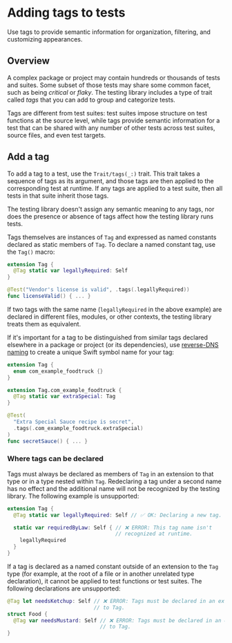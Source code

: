 # Adding tags to tests

<!--
This source file is part of the Swift.org open source project

Copyright (c) 2023 Apple Inc. and the Swift project authors
Licensed under Apache License v2.0 with Runtime Library Exception

See https://swift.org/LICENSE.txt for license information
See https://swift.org/CONTRIBUTORS.txt for Swift project authors
-->

Use tags to provide semantic information for organization, filtering, and customizing appearances.

## Overview

A complex package or project may contain hundreds or thousands of tests and
suites. Some subset of those tests may share some common facet, such as being
_critical_ or _flaky_. The testing library includes a type of trait called
_tags_ that you can add to group and categorize tests.

Tags are different from test suites: test suites impose structure on test
functions at the source level, while tags provide semantic information for a
test that can be shared with any number of other tests across test suites,
source files, and even test targets.

## Add a tag

To add a tag to a test, use the ``Trait/tags(_:)`` trait. This trait takes a
sequence of tags as its argument, and those tags are then applied to the
corresponding test at runtime. If any tags are applied to a test suite, then all
tests in that suite inherit those tags.

The testing library doesn't assign any semantic meaning to any tags, nor does
the presence or absence of tags affect how the testing library runs tests.

Tags themselves are instances of ``Tag`` and expressed as named constants 
declared as static members of ``Tag``. To declare a named constant tag, use the
``Tag()`` macro:

```swift
extension Tag {
  @Tag static var legallyRequired: Self
}

@Test("Vendor's license is valid", .tags(.legallyRequired))
func licenseValid() { ... }
```

If two tags with the same name (`legallyRequired` in the above example) are
declared in different files, modules, or other contexts, the testing library
treats them as equivalent.

If it's important for a tag to be distinguished from similar tags declared
elsewhere in a package or project (or its dependencies), use
 [reverse-DNS naming](https://en.wikipedia.org/wiki/Reverse_domain_name_notation)
to create a unique Swift symbol name for your tag:

```swift
extension Tag {
  enum com_example_foodtruck {}
}

extension Tag.com_example_foodtruck {
  @Tag static var extraSpecial: Tag
}

@Test(
  "Extra Special Sauce recipe is secret",
  .tags(.com_example_foodtruck.extraSpecial)
)
func secretSauce() { ... }
```

### Where tags can be declared

Tags must always be declared as members of ``Tag`` in an extension to that type
or in a type nested within ``Tag``. Redeclaring a tag under a second name has no
effect and the additional name will not be recognized by the testing library.
The following example is unsupported:

```swift
extension Tag {
  @Tag static var legallyRequired: Self // ✅ OK: Declaring a new tag.

  static var requiredByLaw: Self { // ❌ ERROR: This tag name isn't
                                   // recognized at runtime.
    legallyRequired
  }
}
```

If a tag is declared as a named constant outside of an extension to the ``Tag``
type (for example, at the root of a file or in another unrelated type
declaration), it cannot be applied to test functions or test suites. The
following declarations are unsupported:

```swift
@Tag let needsKetchup: Self // ❌ ERROR: Tags must be declared in an extension
                            // to Tag.
struct Food {
  @Tag var needsMustard: Self // ❌ ERROR: Tags must be declared in an extension
                              // to Tag.
}
```

<!--
HIDDEN: tag colors are experimental SPI.

## Built-in tags

The testing library predefines the following symbolic tags that you can use in
any test target and applied to any test:

- ``Tag/red``
- ``Tag/orange``
- ``Tag/yellow``
- ``Tag/green``
- ``Tag/blue``
- ``Tag/purple``

The testing library doesn't assign any semantic meaning to these tags, nor does
the presence or absence of these tags affect how the testing library runs tests.

## Customize a tag's appearance

By default, a tag doesn't appear in a test's output when the test is run. It's
possible to assign colors to tags defined in a package so that when the test is
run, the tag is visible in its output.

To add colors to tags, create a directory in your home directory named
`".swift-testing"` and add a file named `"tag-colors.json"` to it. This file
should contain a JSON object (a dictionary) whose keys are strings that represent
tags and whose values represent tag colors.

- Note: On Windows, create the `".swift-testing"` directory in the
  `"AppData\Local"` directory inside your home directory instead of directly
  inside it.

Tag colors can be represented using several formats:

- The strings `"red"`, `"orange"`, `"yellow"`, `"green"`, `"blue"`, or
  `"purple"`, representing corresponding predefined instances of ``Tag``, like
  ``Tag/red``, ``Tag/orange``, ``Tag/yellow``, ``Tag/green``, ``Tag/blue``, and
  ``Tag/purple``.
- A string of the form `"#RRGGBB"`, containing a hexadecimal representation of
  the color in a device-independent RGB color space.
- The `null` literal value, which represents no color.

For example, to set the color of the `.critical` tag to orange and the color of
the `.legallyRequired` tag to teal, the contents of `"tag-colors.json"` can
be set to:

```json
{
  ".critical": "orange",
  ".legallyRequired": "#66FFCC"
}
```
-->
